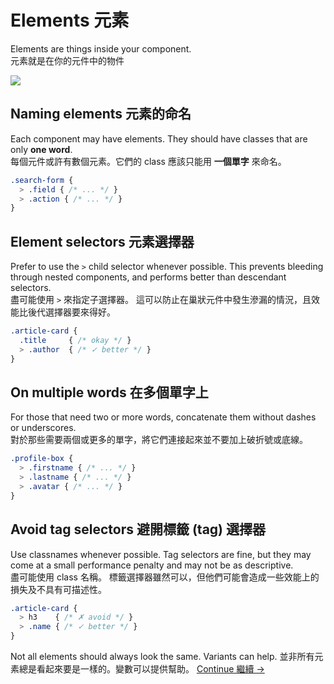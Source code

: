 # Elements 元素

Elements are things inside your component. <br>
元素就是在你的元件中的物件

![](images/component-elements.png)

## Naming elements 元素的命名
Each component may have elements. They should have classes that are only **one word**. <br>
每個元件或許有數個元素。它們的 class 應該只能用 **一個單字** 來命名。
```scss
.search-form {
  > .field { /* ... */ }
  > .action { /* ... */ }
}
```

## Element selectors 元素選擇器
Prefer to use the `>` child selector whenever possible. This prevents bleeding through nested components, and performs better than descendant selectors. <br>
盡可能使用 `>` 來指定子選擇器。 這可以防止在巢狀元件中發生滲漏的情況，且效能比後代選擇器要來得好。

```scss
.article-card {
  .title     { /* okay */ }
  > .author  { /* ✓ better */ }
}
```

## On multiple words 在多個單字上
For those that need two or more words, concatenate them without dashes or underscores. <br>
對於那些需要兩個或更多的單字，將它們連接起來並不要加上破折號或底線。

```scss
.profile-box {
  > .firstname { /* ... */ }
  > .lastname { /* ... */ }
  > .avatar { /* ... */ }
}
```

## Avoid tag selectors 避開標籤 (tag) 選擇器
Use classnames whenever possible. Tag selectors are fine, but they may come at a small performance penalty and may not be as descriptive. <br>
盡可能使用 class 名稱。 標籤選擇器雖然可以，但他們可能會造成一些效能上的損失及不具有可描述性。

```scss
.article-card {
  > h3    { /* ✗ avoid */ }
  > .name { /* ✓ better */ }
}
```

Not all elements should always look the same. Variants can help.
並非所有元素總是看起來要是一樣的。變數可以提供幫助。
[Continue 繼續 →](variants.md)
<!-- {p:.pull-box} -->
